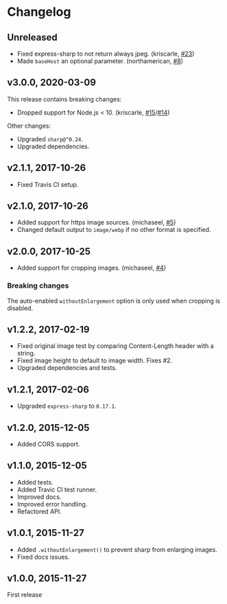 # Changelog

## Unreleased

- Fixed express-sharp to not return always jpeg. (kriscarle, [#23](https://github.com/pmb0/express-sharp/pull/23))
- Made `baseHost` an optional parameter. (northamerican, [#8](https://github.com/pmb0/express-sharp/pull/8))

## v3.0.0, 2020-03-09

This release contains breaking changes:

- Dropped support for Node.js < 10. (kriscarle, [#15](https://github.com/pmb0/express-sharp/pull/15)/[#14](https://github.com/pmb0/express-sharp/issues/14))

Other changes:

- Upgraded `sharp@^0.24`.
- Upgraded dependencies.

## v2.1.1, 2017-10-26

- Fixed Travis CI setup.

## v2.1.0, 2017-10-26

- Added support for https image sources. (michaseel, [#5](https://github.com/pmb0/express-sharp/pull/5))
- Changed default output to `image/webp` if no other format is specified.

## v2.0.0, 2017-10-25

- Added support for cropping images. (michaseel, [#4](https://github.com/pmb0/express-sharp/pull/4))

### Breaking changes

The auto-enabled `withoutEnlargement` option is only used when cropping is disabled.

## v1.2.2, 2017-02-19

- Fixed original image test by comparing Content-Length header with a string.
- Fixed image height to default to image width. Fixes #2.
- Upgraded dependencies and tests.

## v1.2.1, 2017-02-06

- Upgraded `express-sharp` to `0.17.1`.

## v1.2.0, 2015-12-05

- Added CORS support.

## v1.1.0, 2015-12-05

- Added tests.
- Added Travic CI test runner.
- Improved docs.
- Improved error handling.
- Refactored API.

## v1.0.1, 2015-11-27

- Added `.withoutEnlargement()` to prevent sharp from enlarging images.
- Fixed docs issues.

## v1.0.0, 2015-11-27

First release
